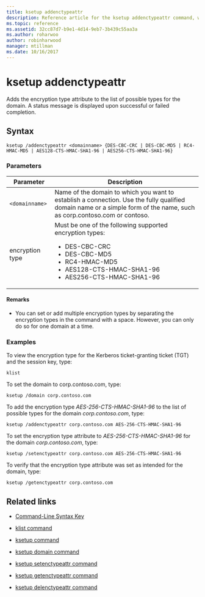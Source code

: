 ```yaml
---
title: ksetup addenctypeattr
description: Reference article for the ksetup addenctypeattr command, which adds the encryption type attribute to the list of possible types for the domain.
ms.topic: reference
ms.assetid: 32cc87d7-b9e1-4d14-9eb7-3b439c55aa3a
ms.author: roharwoo
author: robinharwood
manager: mtillman
ms.date: 10/16/2017
---
```


# ksetup addenctypeattr

Adds the encryption type attribute to the list of possible types for the domain. A status message is displayed upon successful or failed completion.

## Syntax

```
ksetup /addenctypeattr <domainname> {DES-CBC-CRC | DES-CBC-MD5 | RC4-HMAC-MD5 | AES128-CTS-HMAC-SHA1-96 | AES256-CTS-HMAC-SHA1-96}
```

### Parameters

| Parameter | Description |
| --------- | ----------- |
| `<domainname>` | Name of the domain to which you want to establish a connection. Use the fully qualified domain name or a simple form of the name, such as corp.contoso.com or contoso. |
| encryption type | Must be one of the following supported encryption types:<ul><li>DES-CBC-CRC</li><li>DES-CBC-MD5</li><li>RC4-HMAC-MD5</li><li>AES128-CTS-HMAC-SHA1-96</li><li>AES256-CTS-HMAC-SHA1-96</li></ul> |

#### Remarks

- You can set or add multiple encryption types by separating the encryption types in the command with a space. However, you can only do so for one domain at a time.

### Examples

To view the encryption type for the Kerberos ticket-granting ticket (TGT) and the session key, type:

```
klist
```

To set the domain to corp.contoso.com, type:

```
ksetup /domain corp.contoso.com
```

To add the encryption type *AES-256-CTS-HMAC-SHA1-96* to the list of possible types for the domain *corp.contoso.com*, type:

```
ksetup /addenctypeattr corp.contoso.com AES-256-CTS-HMAC-SHA1-96
```

To set the encryption type attribute to *AES-256-CTS-HMAC-SHA1-96* for the domain *corp.contoso.com*, type:

```
ksetup /setenctypeattr corp.contoso.com AES-256-CTS-HMAC-SHA1-96
```

To verify that the encryption type attribute was set as intended for the domain, type:

```
ksetup /getenctypeattr corp.contoso.com
```

## Related links

- [Command-Line Syntax Key](command-line-syntax-key.md)

- [klist command](klist.md)

- [ksetup command](ksetup.md)

- [ksetup domain command](ksetup-domain.md)

- [ksetup setenctypeattr command](ksetup-setenctypeattr.md)

- [ksetup getenctypeattr command](ksetup-getenctypeattr.md)

- [ksetup delenctypeattr command](ksetup-delenctypeattr.md)
